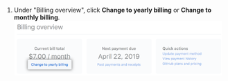 1. Under "Billing overview", click **Change to yearly billing** or **Change to monthly billing**.
![Billing overview change plan button](/assets/images/help/billing/change-plan-duration-link.png)
